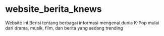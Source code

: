 # website_berita_knews
Website ini Berisi tentang berbagai informasi mengenai dunia K-Pop mulai dari drama, musik, film, dan berita yang sedang trending
